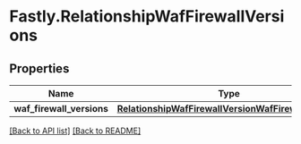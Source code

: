 # Fastly.RelationshipWafFirewallVersions

## Properties

Name | Type | Description | Notes
------------ | ------------- | ------------- | -------------
**waf_firewall_versions** | [**RelationshipWafFirewallVersionWafFirewallVersion**](RelationshipWafFirewallVersionWafFirewallVersion.md) |  | [optional] 



[[Back to API list]](../../README.md#endpoints) [[Back to README]](../../README.md)
